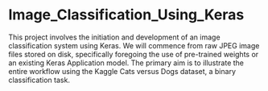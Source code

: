 # Image_Classification_Using_Keras
This project involves the initiation and development of an image classification system using Keras. We will commence from raw JPEG image files stored on disk, specifically foregoing the use of pre-trained weights or an existing Keras Application model. The primary aim is to illustrate the entire workflow using the Kaggle Cats versus Dogs dataset, a binary classification task.
